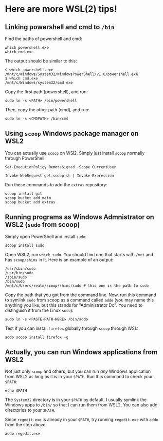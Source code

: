 # Here are more WSL(2) tips!

## Linking powershell and cmd to `/bin`

Find the paths of powershell and cmd:
```
which powershell.exe
which cmd.exe
```

The output should be similar to this:
```
$ which powershell.exe
/mnt/c/Windows/System32/WindowsPowerShell/v1.0/powershell.exe
$ which cmd.exe
/mnt/c/Windows/system32/cmd.exe
```
Copy the first path (powershell), and run:
```
sudo ln -s <PATH> /bin/powershell
```

Then, copy the other path (cmd), and run:
```
sudo ln -s <CMDPATH> /bin/cmd
```
## Using `scoop` Windows package manager on WSL2

You can actually use `scoop` on WSl2. Simply just install `scoop` normally through PowerShell:

```
Set-ExecutionPolicy RemoteSigned -Scope CurrentUser

Invoke-WebRequest get.scoop.sh | Invoke-Expression
```
Run these commands to add the `extras` repository:

```
scoop install git
scoop bucket add main
scoop bucket add extras
```
## Running programs as Windows Admnistrator on WSL2 (`sudo` from scoop)

Simply open PowerShell and install `sudo`:

```
scoop install sudo
```

Open WSL2, run `which sudo`. You should find one that starts with `/mnt` and has `scoop/shims` in it. Here is an example of an output:

```
/usr/sbin/sudo
/usr/bin/sudo
/sbin/sudo
/bin/sudo
/mnt/c/Users/realm/scoop/shims/sudo # this one is the path to sudo
```

Copy the path that you got from the command line. Now, run this command to symlink `sudo` from scoop as a command called `addo` (you may name this anything you like, but this stands for "Administrator Do". You need to distinguish it from the Linux `sudo`):

```
sudo ln -s <PASTE-PATH-HERE> /bin/addo
```
Test if you can install `firefox` globally through `scoop` through WSL:

```
addo scoop install firefox -g
```
## Actually, you can run Windows applications from WSL2

Not just only `scoop` and others, but you can run *any* Windows application from WSL2 as long as it is in your `$PATH`. Run this command to check your `$PATH`:
```
echo $PATH
```
The `System32` directory is in your `$PATH` by default. I usually symlink the Windows apps to `/bin/` so that I can run them from WSL2. You can also add directories to your `$PATH`. 

Since `regedit.exe` is already in your `$PATH`, try running `regedit.exe` with `addo` from the step above:

```
addo regedit.exe
```

